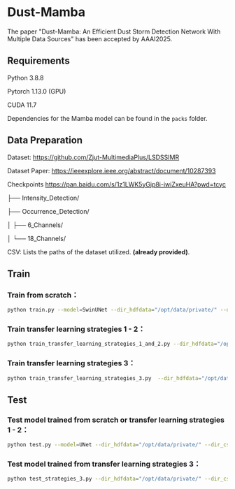 # Dust-Mamba
The paper "Dust-Mamba: An Efficient Dust Storm Detection Network With Multiple Data Sources" has been accepted by AAAI2025.

## Requirements

Python 3.8.8

Pytorch 1.13.0 (GPU)

CUDA 11.7

Dependencies for the Mamba model can be found in the `packs` folder.

## Data Preparation

Dataset: https://github.com/Zjut-MultimediaPlus/LSDSSIMR 

Dataset Paper:  https://ieeexplore.ieee.org/abstract/document/10287393

Checkpoints https://pan.baidu.com/s/1z1LWK5yGjp8i-iwiZxeuHA?pwd=tcyc 

├── Intensity_Detection/ 

├── Occurrence_Detection/ 

│   ├── 6_Channels/ 

│   └── 18_Channels/ 

CSV: Lists the paths of the dataset utilized. **(already provided)**.

## Train


### Train from scratch：
```bash
python train.py --model=SwinUNet --dir_hdfdata="/opt/data/private/" --dir_csv="/opt/data/private/"  --cfg=detect_cfg.yml --save=tmp_dustdetect
```


### Train transfer learning strategies 1 - 2：
```bash
python train_transfer_learning_strategies_1_and_2.py --dir_hdfdata="/opt/data/private/" --dir_csv="/opt/data/private/" --dir_pretrained_model="/root/my_model/checkpoint/Occurrence_Detection/18 Channels/Dust-Mamba.pth" --train_all_params=True --cfg=detect_cfg.yml --save=tmp_dustdetect
```


### Train transfer learning strategies 3：
```bash
python train_transfer_learning_strategies_3.py  --dir_hdfdata="/opt/data/private/" --dir_csv="/opt/data/private/"  --cfg=detect_cfg.yml --save=tmp_dustdetect
```

## Test

### Test model trained from scratch or transfer learning strategies 1 - 2：
```bash
python test.py --model=UNet --dir_hdfdata="/opt/data/private/" --dir_csv="/opt/data/private/" --dir_checkpoint="/root/my_model/checkpoint/Intensity_Detection/Dust-Mamba_train_from_scratch.pth" --cfg=detect_cfg.yml --save=tmp_dustdetect
```


### Test model trained from transfer learning strategies 3：
```bash
python test_strategies_3.py --dir_hdfdata="/opt/data/private/" --dir_csv="/opt/data/private/" --dir_checkpoint="/root/my_model/checkpoint/Intensity_Detection/Dust-Mamba_joint_training.pth" --cfg=detect_cfg.yml --save=tmp_dustdetect
```

